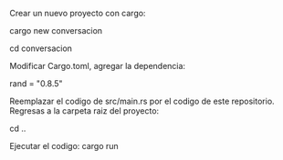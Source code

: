 Crear un nuevo proyecto con cargo:

cargo new conversacion

cd conversacion

Modificar Cargo.toml, agregar la dependencia:

rand = "0.8.5"

Reemplazar el codigo de src/main.rs
por el codigo de este repositorio.
Regresas a la carpeta raiz del proyecto:

cd ..

Ejecutar el codigo:
cargo run
